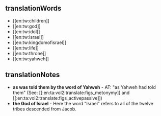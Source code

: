 ## translationWords

* [[en:tw:children]]
* [[en:tw:god]]
* [[en:tw:idol]]
* [[en:tw:israel]]
* [[en:tw:kingdomofisrael]]
* [[en:tw:life]]
* [[en:tw:throne]]
* [[en:tw:yahweh]]

## translationNotes

* **as was told them by the word of Yahweh** - AT: "as Yahweh had told them" (See: [[:en:ta:vol2:translate:figs_metonymy]] and [[:en:ta:vol2:translate:figs_activepassive]])
* **the God of Israel** - Here the word "Israel" refers to all of the twelve tribes descended from Jacob.
